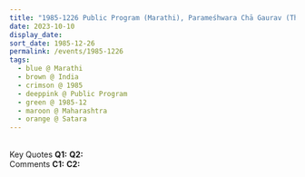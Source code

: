 ```yaml
---
title: "1985-1226 Public Program (Marathi), Parameśhwara Chā Gaurav (The Pride of God), Sātārā, Maharashtra, India"
date: 2023-10-10
display_date: 
sort_date: 1985-12-26
permalink: /events/1985-1226
tags:
  - blue @ Marathi
  - brown @ India
  - crimson @ 1985
  - deeppink @ Public Program
  - green @ 1985-12
  - maroon @ Maharashtra
  - orange @ Satara
---
```


<br>

<wave-list>
  <list-title color="DarkSeaGreen" width="55">Key Quotes</list-title>
  <list-item color="BlanchedAlmond" width="280"><b>Q1:</b> <i></i></list-item>
  <list-item color="Lavender" width="280"><b>Q2:</b> <i></i></list-item>
</wave-list>

<br>

<wave-list>
  <list-title color="DarkSeaGreen" width="55">Comments</list-title>
  <list-item color="BlanchedAlmond" width="280"><b>C1:</b> <i></i></list-item>
  <list-item color="Lavender" width="280"><b>C2:</b> <i></i></list-item>
</wave-list>